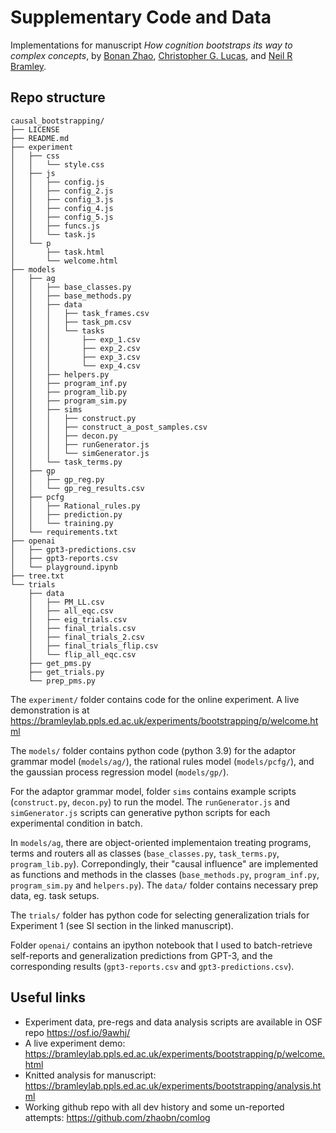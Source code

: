# Supplementary Code and Data

Implementations for manuscript *How cognition bootstraps its way to complex concepts*, by [Bonan Zhao](https://zhaobn.github.io), [Christopher G. Lucas](https://homepages.inf.ed.ac.uk/clucas2/), and [Neil R Bramley](https://www.bramleylab.ppls.ed.ac.uk/member/neil/).

## Repo structure

```
causal_bootstrapping/
├── LICENSE
├── README.md
├── experiment
│   ├── css
│   │   └── style.css
│   ├── js
│   │   ├── config.js
│   │   ├── config_2.js
│   │   ├── config_3.js
│   │   ├── config_4.js
│   │   ├── config_5.js
│   │   ├── funcs.js
│   │   └── task.js
│   └── p
│       ├── task.html
│       └── welcome.html
├── models
│   ├── ag
│   │   ├── base_classes.py
│   │   ├── base_methods.py
│   │   ├── data
│   │   │   ├── task_frames.csv
│   │   │   ├── task_pm.csv
│   │   │   └── tasks
│   │   │       ├── exp_1.csv
│   │   │       ├── exp_2.csv
│   │   │       ├── exp_3.csv
│   │   │       └── exp_4.csv
│   │   ├── helpers.py
│   │   ├── program_inf.py
│   │   ├── program_lib.py
│   │   ├── program_sim.py
│   │   ├── sims
│   │   │   ├── construct.py
│   │   │   ├── construct_a_post_samples.csv
│   │   │   ├── decon.py
│   │   │   ├── runGenerator.js
│   │   │   └── simGenerator.js
│   │   └── task_terms.py
│   ├── gp
│   │   ├── gp_reg.py
│   │   └── gp_reg_results.csv
│   ├── pcfg
│   │   ├── Rational_rules.py
│   │   ├── prediction.py
│   │   └── training.py
│   └── requirements.txt
├── openai
│   ├── gpt3-predictions.csv
│   ├── gpt3-reports.csv
│   └── playground.ipynb
├── tree.txt
└── trials
    ├── data
    │   ├── PM_LL.csv
    │   ├── all_eqc.csv
    │   ├── eig_trials.csv
    │   ├── final_trials.csv
    │   ├── final_trials_2.csv
    │   ├── final_trials_flip.csv
    │   └── flip_all_eqc.csv
    ├── get_pms.py
    ├── get_trials.py
    └── prep_pms.py
```

The `experiment/` folder contains code for the online experiment. A live demonstration is at <https://bramleylab.ppls.ed.ac.uk/experiments/bootstrapping/p/welcome.html>

The `models/` folder contains python code (python 3.9) for the adaptor grammar model (`models/ag/`), the rational rules model (`models/pcfg/`), and the gaussian process regression model (`models/gp/`). 

For the adaptor grammar model, folder `sims` contains example scripts (`construct.py`, `decon.py`) to run the model. The `runGenerator.js` and `simGenerator.js` scripts can generative python scripts for each experimental condition in batch.

In `models/ag`, there are object-oriented implementaion treating programs, terms and routers all as classes (`base_classes.py`, `task_terms.py`, `program_lib.py`). Correpondingly, their "causal influence" are implemented as functions and methods in the classes (`base_methods.py`, `program_inf.py`, `program_sim.py` and `helpers.py`).  The `data/` folder contains necessary prep data, eg. task setups.

The `trials/` folder has python code for selecting generalization trials for Experiment 1 (see SI section in the linked manuscript).

Folder `openai/` contains an ipython notebook that I used to batch-retrieve self-reports and generalization predictions from GPT-3, and the corresponding results (`gpt3-reports.csv` and `gpt3-predictions.csv`).

## Useful links

* Experiment data, pre-regs and data analysis scripts are available in OSF repo <https://osf.io/9awhj/>
* A live experiment demo: <https://bramleylab.ppls.ed.ac.uk/experiments/bootstrapping/p/welcome.html>
* Knitted analysis for manuscript: <https://bramleylab.ppls.ed.ac.uk/experiments/bootstrapping/analysis.html>
* Working github repo with all dev history and some un-reported attempts: https://github.com/zhaobn/comlog








